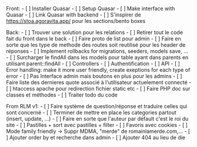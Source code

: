 Front:
    - [ ] Installer Quasar
    - [ ] Setup Quasar
    - [ ] Make interface with Quasar
    - [ ] Link Quasar with backend
    - [ ] S'inspirer de https://stoa.agoravita.app/ pour les sections/bento boxes  

Back:
	- [ ] Trouver une solution pour les relations
    - [ ] Retirer tout le code fait du front dans le back
    - [ ] Faire proto de list pour admin
    - [ ] Faire en sorte que les type de methode des routes soit reutilisé pour les header de réponses
    - [ ] Implement rollbacks for migrations, seeders, models save, ...
    - [ ] Surcharger le findAll dans les models pour table ayant dans parents en utilisant parent::findAll
    - [ ] Controllers
    - [ ] Authentification
    - [ ] API
    - [ ] Error handling: make it more user friendly, create exeptions for each type of error
    - [ ] Pas Interface admin mais boutons en plus pour les admins
    - [ ] Faire liste des dernieres quote associé à l'utilisateur actuelement connecté
    - [ ] htaccess apache pour redirection fichier static etc
    - [ ] Faire PHP doc sur classes et méthodes
    - [ ] Traiter todo du code

From RLM v1:
    - [ ] Faire système de question/réponse et traduire celles qui sont concerné
    - [ ] Terminer de mettre en place les categories partout (insert, update, ...)
    - [ ] Faire en sorte que l'auteur par défault c'est le roi du site
    - [ ] Pastilles + sort avec pastilles + filter
    - [ ] Favoris avec cookies
    - [ ] Mode family friendly -> Suppr MDMA, "merde" de romainlamerde.com,...
    - [ ] Ajouter order by et recherche dans admin
    - [ ] Ajouter 404 au lieu de die